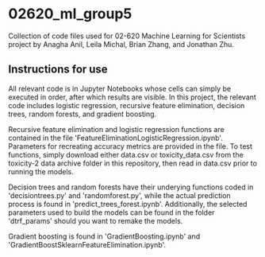 # 02620_ml_group5
Collection of code files used for 02-620 Machine Learning for Scientists project by Anagha Anil, Leila Michal, Brian Zhang, and Jonathan Zhu.

## Instructions for use
All relevant code is in Jupyter Notebooks whose cells can simply be executed in order, after which results are visible. In this project, the relevant code includes logistic regression, recursive feature elimination, decision trees, random forests, and gradient boosting. 

Recursive feature elimination and logistic regression functions are contained in the file 'FeatureEliminationLogisticRegression.ipynb'. Parameters for recreating accuracy metrics are provided in the file. To test functions, simply download either data.csv or toxicity_data.csv from the toxicity-2 data archive folder in this repository, then read in  data.csv prior to running the models.

Decision trees and random forests have their underying functions coded in 'decisiontrees.py' and 'randomforest.py', while the actual prediction process is found in 'predict_trees_forest.ipynb'. Additionally, the selected parameters used to build the models can be found in the folder 'dtrf_params' should you want to remake the models.

Gradient boosting is found in 'GradientBoosting.ipynb' and 'GradientBoostSklearnFeatureElimination.ipynb'.
